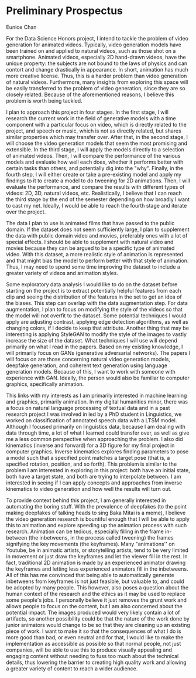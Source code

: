 # Preliminary Prospectus
Eunice Chan

For the Data Science Honors project, I intend to tackle the problem of video generation for animated videos. Typically, video generation models have been trained on and applied to natural videos, such as those shot on a smartphone. Animated videos, especially 2D hand-drawn videos, have the unique property: the subjects are not bound to the laws of physics and can contort and change drastically in appearance. In short, animation has much more creative license. Thus, this is a harder problem than video generation of natural videos. Furthermore, many insights from exploring this space will be easily transferred to the problem of video generation, since they are so closely related. Because of the aforementioned reasons, I believe this problem is worth being tackled.

I plan to approach this project in four stages. In the first stage, I will research the current work in the field of generative models with a time component with a particular focus on video, which is directly related to the project, and speech or music, which is not as directly related, but shares similar properties which may transfer over. After that, in the second stage, I will choose the video generation models that seem the most promising and extensible. In the third stage, I will apply the models directly to a selection of animated videos. Then, I will compare the performance of the various models and evaluate how well each does, whether it performs better with certain tasks than others, and potentially dig into the "why". Finally, in the fourth step, I will either create or take a pre-existing model and apply my findings to it to create a model to do tweening for 2D animations. Then, I will evaluate the performance, and compare the results with different types of videos: 2D, 3D, natural videos, etc. Realistically, I believe that I can reach the third stage by the end of the semester depending on how broadly I want to cast my net. Ideally, I would be able to reach the fourth stage and iterate over the project.

The data I plan to use is animated films that have passed to the public domain. If the dataset does not seem sufficiently large, I plan to supplement the data with public domain video and movies, preferably ones with a lot of special effects. I should be able to supplement with natural video and movies because they can be argued to be a specific type of animated video. With this dataset, a more realistic style of animation is represented and that might bias the model to perform better with that style of animation. Thus, I may need to spend some time improving the dataset to include a greater variety of videos and animation styles.

Some exploratory data analysis I would like to do on the dataset before starting on the project is to extract potentially helpful features from each clip and seeing the distribution of the features in the set to get an idea of the biases. This step can overlap with the data augmentation step. For data augmentation, I plan to focus on modifying the style of the videos so that the model will not overfit to the dataset. Some potential techniques I would apply are adjusting contrast, applying edge detection algorithms, as well as changing colors, if I decide to keep that attribute. Another thing that may be interesting is applying StyleGAN to modify the style of the images to vastly increase the size of the dataset. What techniques I will use will depend primarily on what I read in the papers. Based on my existing knowledge, I will primarily focus on GANs (generative adversarial networks). The papers I will focus on are those concerning natural video generation models, deepfake generation, and coherent text generation using language generation models. Because of this, I want to work with someone with experience with GAN. Ideally, the person would also be familiar to computer graphics, specifically animation.

This links with my interests as I am primarily interested in machine learning and graphics, primarily animation. In my digital humanities minor, there was a focus on natural language processing of textual data and in a past research project I was involved in led by a PhD student in Linguistics, we worked on classification of annotated speech data with a LTSM model. Although I focused primarily on linguistics data, because I am dealing with data through time, a  lot of what I learned could transfer over, as well as give me a less common perspective when approaching the problem. I also did kinematics (inverse and forward) for a 3D figure for my final project in computer graphics. Inverse kinematics explores finding parameters to pose a model such that a specified point matches a target pose (that is, a specified rotation, position, and so forth). This problem is similar to the problem I am interested in exploring in this project: both have an initial state, both have a target state, and both are trying to interpolate between. I am interested in seeing if I can apply concepts and approaches from inverse kinematics to video generation and how well the results will turn out.

To provide context behind this project, I am generally interested in automating the boring stuff. With the prevalence of deepfakes (to the point making deepfakes of talking heads to sing Baka Mitai is a meme), I believe the video generation research is bountiful enough that I will be able to apply this to animation and explore speeding up the animation process with such research. Animation can be tedious, especially filling in the frame in-between (the inbetweens, in the process called tweening) the frames signifying the key movements (the keyframes). Many "animations'' on Youtube, be in animatic artists, or storytelling artists, tend to be very limited in movement or just draw the keyframes and let the viewer fill in the rest. In fact, traditional 2D animation is made by an experienced animator drawing the keyframes and letting less experienced animators fill in the inbetweens. All of this has me convinced that being able to automatically generate inbetweens from keyframes is not just feasible, but valuable to, and could be adopted by many people. This however, also poses a question about the human context of the research and the ethics as it may be used to replace some people's jobs. I personally believe it just removes the grunt work and allows people to focus on the content, but I am also concerned about the potential impact. The images produced would very likely contain a lot of artifacts, so another possibility could be that the nature of the work done by junior animators would change to be so that they are cleaning up an existing piece of work. I want to make it so that the consequences of what I do is more good than bad, or even neutral and for that, I would like to make the implementation as accessible as possible so that normal people, not just companies, will be able to use this to produce visually appealing and engaging content without needing to fuss too much about the technical details, thus lowering the barrier to creating high quality work and allowing a greater variety of content to reach a wider audience.
